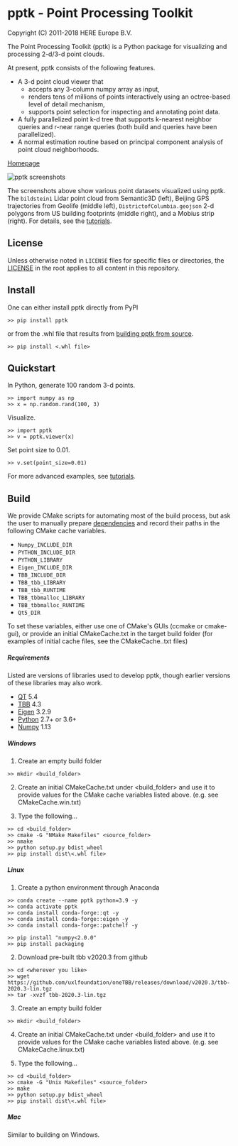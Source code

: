 # pptk - Point Processing Toolkit

Copyright (C) 2011-2018 HERE Europe B.V.

The Point Processing Toolkit (pptk) is a Python package for visualizing and processing 2-d/3-d point clouds.

At present, pptk consists of the following features.

* A 3-d point cloud viewer that
  - accepts any 3-column numpy array as input,
  - renders tens of millions of points interactively using an octree-based level of detail mechanism,
  - supports point selection for inspecting and annotating point data.
* A fully parallelized point k-d tree that supports k-nearest neighbor queries and r-near range queries
  (both build and queries have been parallelized).
* A normal estimation routine based on principal component analysis of point cloud neighborhoods.

[Homepage](https://heremaps.github.io/pptk/index.html)

![pptk screenshots](/docs/source/tutorials/viewer/images/tutorial_banner.png)

The screenshots above show various point datasets visualized using pptk.
The `bildstein1` Lidar point cloud from Semantic3D (left),
Beijing GPS trajectories from Geolife (middle left),
`DistrictofColumbia.geojson` 2-d polygons from US building footprints (middle right),
and a Mobius strip (right).
For details, see the [tutorials](https://heremaps.github.io/pptk/tutorial.html).

## License

Unless otherwise noted in `LICENSE` files for specific files or directories,
the [LICENSE](LICENSE) in the root applies to all content in this repository.

## Install

One can either install pptk directly from PyPI

```
>> pip install pptk
```

or from the .whl file that results from [building pptk from source](#build).

```
>> pip install <.whl file>
```

## Quickstart

In Python, generate 100 random 3-d points.

```
>> import numpy as np
>> x = np.random.rand(100, 3)
```

Visualize.

```
>> import pptk
>> v = pptk.viewer(x)
```

Set point size to 0.01.

```
>> v.set(point_size=0.01)
```

For more advanced examples, see [tutorials](https://heremaps.github.io/pptk/tutorial.html).

## Build

We provide CMake scripts for automating most of the build process, but ask the
user to manually prepare [dependencies](#requirements) and record their paths
in the following CMake cache variables.

* `Numpy_INCLUDE_DIR`
* `PYTHON_INCLUDE_DIR`
* `PYTHON_LIBRARY`
* `Eigen_INCLUDE_DIR`
* `TBB_INCLUDE_DIR`
* `TBB_tbb_LIBRARY`
* `TBB_tbb_RUNTIME`
* `TBB_tbbmalloc_LIBRARY`
* `TBB_tbbmalloc_RUNTIME`
* `Qt5_DIR`

To set these variables, either use one of CMake's GUIs (ccmake or cmake-gui),
or provide an initial CMakeCache.txt in the target build folder
(for examples of initial cache files, see the CMakeCache.<platform>.txt files)

##### Requirements

Listed are versions of libraries used to develop pptk, though earlier versions
of these libraries may also work.

* [QT](https://www.qt.io/) 5.4
* [TBB](https://www.threadingbuildingblocks.org/) 4.3
* [Eigen](http://eigen.tuxfamily.org) 3.2.9
* [Python](https://www.python.org/) 2.7+ or 3.6+
* [Numpy](http://www.numpy.org/) 1.13

##### Windows

1. Create an empty build folder

```
>> mkdir <build_folder>
```

2. Create an initial CMakeCache.txt under <build_folder> and use it to provide
values for the CMake cache variables listed above. (e.g. see CMakeCache.win.txt)

3. Type the following...

```
>> cd <build_folder>
>> cmake -G "NMake Makefiles" <source_folder>
>> nmake
>> python setup.py bdist_wheel
>> pip install dist\<.whl file>
```

##### Linux

1. Create a python environment through Anaconda
```
>> conda create --name pptk python=3.9 -y
>> conda activate pptk
>> conda install conda-forge::qt -y
>> conda install conda-forge::eigen -y
>> conda install conda-forge::patchelf -y

>> pip install "numpy<2.0.0"
>> pip install packaging
```

2. Download pre-built tbb v2020.3 from github
```
>> cd <wherever you like>
>> wget https://github.com/uxlfoundation/oneTBB/releases/download/v2020.3/tbb-2020.3-lin.tgz
>> tar -xvzf tbb-2020.3-lin.tgz

```

3. Create an empty build folder

```
>> mkdir <build_folder>
```

4. Create an initial CMakeCache.txt under <build_folder> and use it to provide
values for the CMake cache variables listed above. (e.g. see CMakeCache.linux.txt)

3. Type the following...

```
>> cd <build_folder>
>> cmake -G "Unix Makefiles" <source_folder>
>> make
>> python setup.py bdist_wheel
>> pip install dist\<.whl file>
```

##### Mac

Similar to building on Windows.
